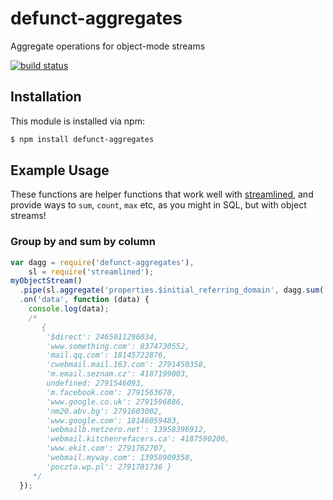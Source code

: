# defunct-aggregates

Aggregate operations for object-mode streams

[![build status](https://secure.travis-ci.org/eugeneware/defunct-aggregates.png)](http://travis-ci.org/eugeneware/defunct-aggregates)

## Installation

This module is installed via npm:

``` bash
$ npm install defunct-aggregates
```

## Example Usage

These functions are helper functions that work well with
[streamlined](https://github.com/eugeneware/streamlined), and provide ways to
`sum`, `count`, `max` etc, as you might in SQL, but with object streams!

### Group by and sum by column

``` js
var dagg = require('defunct-aggregates'),
    sl = require('streamlined');
myObjectStream()
  .pipe(sl.aggregate('properties.$initial_referring_domain', dagg.sum('properties.time')))
  .on('data', function (data) {
    console.log(data);
    /*
       {
        '$direct': 2465011296034,
        'www.something.com': 8374730552,
        'mail.qq.com': 18145722876,
        'cwebmail.mail.163.com': 2791450358,
        'm.email.seznam.cz': 4187199003,
        undefined: 2791546093,
        'm.facebook.com': 2791563670,
        'www.google.co.uk': 2791596886,
        'nm20.abv.bg': 2791603002,
        'www.google.com': 18146059483,
        'webmailb.netzero.net': 13958396912,
        'webmail.kitchenrefacers.ca': 4187590206,
        'www.ekit.com': 2791762707,
        'webmail.myway.com': 13958909358,
        'poczta.wp.pl': 2791781736 }
     */
  });
```
